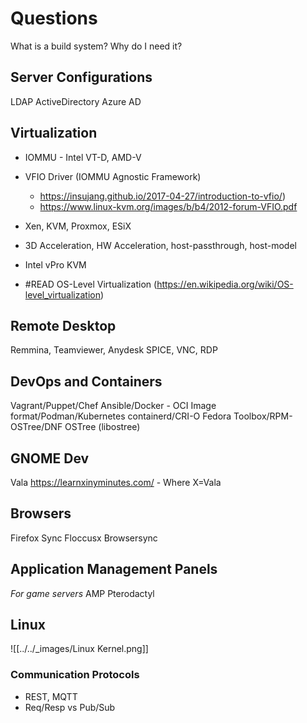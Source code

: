 #  Questions
What is a build system? Why do I need it?

## Server Configurations
LDAP
ActiveDirectory
Azure AD

## Virtualization
- IOMMU - Intel VT-D, AMD-V
- VFIO Driver (IOMMU Agnostic Framework)
	* https://insujang.github.io/2017-04-27/introduction-to-vfio/)
	* https://www.linux-kvm.org/images/b/b4/2012-forum-VFIO.pdf
- Xen, KVM, Proxmox, ESiX
- 3D Acceleration, HW Acceleration, host-passthrough, host-model

- Intel vPro KVM
- #READ OS-Level Virtualization (https://en.wikipedia.org/wiki/OS-level_virtualization)

## Remote Desktop
Remmina, Teamviewer, Anydesk
SPICE, VNC, RDP

## DevOps and Containers
Vagrant/Puppet/Chef
Ansible/Docker - OCI Image format/Podman/Kubernetes
containerd/CRI-O
Fedora Toolbox/RPM-OSTree/DNF
OSTree (libostree)

## GNOME Dev
Vala
https://learnxinyminutes.com/ - Where X=Vala

## Browsers
Firefox Sync
Floccusx Browsersync

## Application Management Panels
*For game servers*
AMP
Pterodactyl

## Linux

![[../../_images/Linux Kernel.png]]

### Communication Protocols
- REST, MQTT
- Req/Resp vs Pub/Sub
